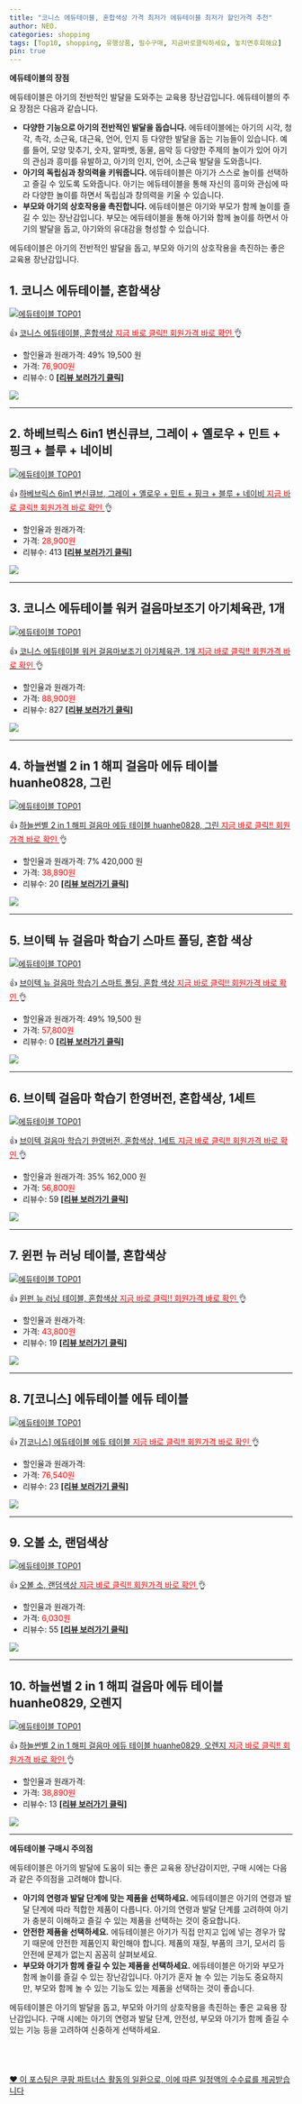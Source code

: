 ```yaml
---
title: "코니스 에듀테이블, 혼합색상 가격 최저가 에듀테이블 최저가 할인가격 추천"
author: NEO.
categories: shopping
tags: [Top10, shopping, 유행상품, 필수구매, 지금바로클릭하세요, 놓치면후회해요]
pin: true
---
```

**에듀테이블의 장점**

에듀테이블은 아기의 전반적인 발달을 도와주는 교육용 장난감입니다. 에듀테이블의 주요 장점은 다음과 같습니다.

* **다양한 기능으로 아기의 전반적인 발달을 돕습니다.** 에듀테이블에는 아기의 시각, 청각, 촉각, 소근육, 대근육, 언어, 인지 등 다양한 발달을 돕는 기능들이 있습니다. 예를 들어, 모양 맞추기, 숫자, 알파벳, 동물, 음악 등 다양한 주제의 놀이가 있어 아기의 관심과 흥미를 유발하고, 아기의 인지, 언어, 소근육 발달을 도와줍니다.
* **아기의 독립심과 창의력을 키워줍니다.** 에듀테이블은 아기가 스스로 놀이를 선택하고 즐길 수 있도록 도와줍니다. 아기는 에듀테이블을 통해 자신의 흥미와 관심에 따라 다양한 놀이를 하면서 독립심과 창의력을 키울 수 있습니다.
* **부모와 아기의 상호작용을 촉진합니다.** 에듀테이블은 아기와 부모가 함께 놀이를 즐길 수 있는 장난감입니다. 부모는 에듀테이블을 통해 아기와 함께 놀이를 하면서 아기의 발달을 돕고, 아기와의 유대감을 형성할 수 있습니다.

에듀테이블은 아기의 전반적인 발달을 돕고, 부모와 아기의 상호작용을 촉진하는 좋은 교육용 장난감입니다.

   

## 1. 코니스 에듀테이블, 혼합색상

[![에듀테이블 TOP01](https://thumbnail8.coupangcdn.com/thumbnails/remote/490x490ex/image/vendor_inventory/bb7f/d682fa5b0386858287e449a0eb6f578e9780c31d1d5cd3614df19b6078f1.jpg)](https://link.coupang.com/re/AFFSDP?lptag=AF3617701&subid=GithubCoopas&pageKey=4774836935&traceid=V0-153&itemId=6099753013&vendorItemId=76367902653)


👍 [코니스 에듀테이블, 혼합색상 <font color=red> 지금 바로 클릭!! 회원가격 바로 확인 </font> ](https://link.coupang.com/re/AFFSDP?lptag=AF3617701&subid=GithubCoopas&pageKey=4774836935&traceid=V0-153&itemId=6099753013&vendorItemId=76367902653) 👌 


- 할인율과 원래가격: 49%  19,500   원
- 가격: <span style='color:red'>76,900원</span>
- 리뷰수: 0  [**[리뷰 보러가기 클릭]**](https://link.coupang.com/re/AFFSDP?lptag=AF3617701&subid=GithubCoopas&pageKey=4774836935&traceid=V0-153&itemId=6099753013&vendorItemId=76367902653)

[![](/discount_price.png)](https://link.coupang.com/re/AFFSDP?lptag=AF3617701&subid=GithubCoopas&pageKey=4774836935&traceid=V0-153&itemId=6099753013&vendorItemId=76367902653)

---


   

## 2. 하베브릭스 6in1 변신큐브, 그레이 + 옐로우 + 민트 + 핑크 + 블루 + 네이비

[![에듀테이블 TOP01](https://thumbnail9.coupangcdn.com/thumbnails/remote/490x490ex/image/retail/images/284229983736000-eeca6c8f-9ef9-4612-b48e-a11432288362.jpg)](https://link.coupang.com/re/AFFSDP?lptag=AF3617701&subid=GithubCoopas&pageKey=2080613166&traceid=V0-153&itemId=3534608908&vendorItemId=71520626815)


👍 [하베브릭스 6in1 변신큐브, 그레이 + 옐로우 + 민트 + 핑크 + 블루 + 네이비 <font color=red> 지금 바로 클릭!! 회원가격 바로 확인 </font> ](https://link.coupang.com/re/AFFSDP?lptag=AF3617701&subid=GithubCoopas&pageKey=2080613166&traceid=V0-153&itemId=3534608908&vendorItemId=71520626815) 👌 


- 할인율과 원래가격: 
- 가격: <span style='color:red'>28,900원</span>
- 리뷰수: 413  [**[리뷰 보러가기 클릭]**](https://link.coupang.com/re/AFFSDP?lptag=AF3617701&subid=GithubCoopas&pageKey=2080613166&traceid=V0-153&itemId=3534608908&vendorItemId=71520626815)

[![](/discount_price.png)](https://link.coupang.com/re/AFFSDP?lptag=AF3617701&subid=GithubCoopas&pageKey=2080613166&traceid=V0-153&itemId=3534608908&vendorItemId=71520626815)

---


   

## 3. 코니스 에듀테이블 워커 걸음마보조기 아기체육관, 1개

[![에듀테이블 TOP01](https://thumbnail9.coupangcdn.com/thumbnails/remote/490x490ex/image/vendor_inventory/bcf0/b58065d5cdbb0d94ab8653cefeb7c4084772e9964c27fae614920fcfe84c.jpg)](https://link.coupang.com/re/AFFSDP?lptag=AF3617701&subid=GithubCoopas&pageKey=7759165998&traceid=V0-153&itemId=20920248376&vendorItemId=87987110714)


👍 [코니스 에듀테이블 워커 걸음마보조기 아기체육관, 1개 <font color=red> 지금 바로 클릭!! 회원가격 바로 확인 </font> ](https://link.coupang.com/re/AFFSDP?lptag=AF3617701&subid=GithubCoopas&pageKey=7759165998&traceid=V0-153&itemId=20920248376&vendorItemId=87987110714) 👌 


- 할인율과 원래가격: 
- 가격: <span style='color:red'>88,900원</span>
- 리뷰수: 827  [**[리뷰 보러가기 클릭]**](https://link.coupang.com/re/AFFSDP?lptag=AF3617701&subid=GithubCoopas&pageKey=7759165998&traceid=V0-153&itemId=20920248376&vendorItemId=87987110714)

[![](/discount_price.png)](https://link.coupang.com/re/AFFSDP?lptag=AF3617701&subid=GithubCoopas&pageKey=7759165998&traceid=V0-153&itemId=20920248376&vendorItemId=87987110714)

---


   

## 4. 하늘썬별 2 in 1 해피 걸음마 에듀 테이블 huanhe0828, 그린

[![에듀테이블 TOP01](https://thumbnail8.coupangcdn.com/thumbnails/remote/490x490ex/image/retail/images/2023/05/09/11/4/a4f1c262-7e17-4059-8ccb-3ef17d003c5d.jpg)](https://link.coupang.com/re/AFFSDP?lptag=AF3617701&subid=GithubCoopas&pageKey=7322341326&traceid=V0-153&itemId=18783081410&vendorItemId=85914413794)


👍 [하늘썬별 2 in 1 해피 걸음마 에듀 테이블 huanhe0828, 그린 <font color=red> 지금 바로 클릭!! 회원가격 바로 확인 </font> ](https://link.coupang.com/re/AFFSDP?lptag=AF3617701&subid=GithubCoopas&pageKey=7322341326&traceid=V0-153&itemId=18783081410&vendorItemId=85914413794) 👌 


- 할인율과 원래가격: 7%  420,000   원
- 가격: <span style='color:red'>38,890원</span>
- 리뷰수: 20  [**[리뷰 보러가기 클릭]**](https://link.coupang.com/re/AFFSDP?lptag=AF3617701&subid=GithubCoopas&pageKey=7322341326&traceid=V0-153&itemId=18783081410&vendorItemId=85914413794)

[![](/discount_price.png)](https://link.coupang.com/re/AFFSDP?lptag=AF3617701&subid=GithubCoopas&pageKey=7322341326&traceid=V0-153&itemId=18783081410&vendorItemId=85914413794)

---


   

## 5. 브이텍 뉴 걸음마 학습기 스마트 폴딩, 혼합 색상

[![에듀테이블 TOP01](https://thumbnail6.coupangcdn.com/thumbnails/remote/490x490ex/image/retail/images/284375061508198-a8bd373e-1098-4131-b18e-c0d5ce84576f.jpg)](https://link.coupang.com/re/AFFSDP?lptag=AF3617701&subid=GithubCoopas&pageKey=1096473141&traceid=V0-153&itemId=2054274450&vendorItemId=70053564823)


👍 [브이텍 뉴 걸음마 학습기 스마트 폴딩, 혼합 색상 <font color=red> 지금 바로 클릭!! 회원가격 바로 확인 </font> ](https://link.coupang.com/re/AFFSDP?lptag=AF3617701&subid=GithubCoopas&pageKey=1096473141&traceid=V0-153&itemId=2054274450&vendorItemId=70053564823) 👌 


- 할인율과 원래가격: 49%  19,500   원
- 가격: <span style='color:red'>57,800원</span>
- 리뷰수: 0  [**[리뷰 보러가기 클릭]**](https://link.coupang.com/re/AFFSDP?lptag=AF3617701&subid=GithubCoopas&pageKey=1096473141&traceid=V0-153&itemId=2054274450&vendorItemId=70053564823)

[![](/discount_price.png)](https://link.coupang.com/re/AFFSDP?lptag=AF3617701&subid=GithubCoopas&pageKey=1096473141&traceid=V0-153&itemId=2054274450&vendorItemId=70053564823)

---


   

## 6. 브이텍 걸음마 학습기 한영버전, 혼합색상, 1세트

[![에듀테이블 TOP01](https://thumbnail9.coupangcdn.com/thumbnails/remote/490x490ex/image/retail/images/4274027729612402-bb8ff5b2-5bd1-4cb2-b7aa-dcadc9e385cd.jpg)](https://link.coupang.com/re/AFFSDP?lptag=AF3617701&subid=GithubCoopas&pageKey=2212627392&traceid=V0-153&itemId=3767188380&vendorItemId=3000132735)


👍 [브이텍 걸음마 학습기 한영버전, 혼합색상, 1세트 <font color=red> 지금 바로 클릭!! 회원가격 바로 확인 </font> ](https://link.coupang.com/re/AFFSDP?lptag=AF3617701&subid=GithubCoopas&pageKey=2212627392&traceid=V0-153&itemId=3767188380&vendorItemId=3000132735) 👌 


- 할인율과 원래가격: 35%  162,000   원
- 가격: <span style='color:red'>56,800원</span>
- 리뷰수: 59  [**[리뷰 보러가기 클릭]**](https://link.coupang.com/re/AFFSDP?lptag=AF3617701&subid=GithubCoopas&pageKey=2212627392&traceid=V0-153&itemId=3767188380&vendorItemId=3000132735)

[![](/discount_price.png)](https://link.coupang.com/re/AFFSDP?lptag=AF3617701&subid=GithubCoopas&pageKey=2212627392&traceid=V0-153&itemId=3767188380&vendorItemId=3000132735)

---


   

## 7. 윈펀 뉴 러닝 테이블, 혼합색상

[![에듀테이블 TOP01](https://thumbnail8.coupangcdn.com/thumbnails/remote/490x490ex/image/retail/images/82619248316256-b6abcb8d-274e-4249-ade4-d4832fd55a5d.jpg)](https://link.coupang.com/re/AFFSDP?lptag=AF3617701&subid=GithubCoopas&pageKey=26147138&traceid=V0-153&itemId=101527612&vendorItemId=3000068344)


👍 [윈펀 뉴 러닝 테이블, 혼합색상 <font color=red> 지금 바로 클릭!! 회원가격 바로 확인 </font> ](https://link.coupang.com/re/AFFSDP?lptag=AF3617701&subid=GithubCoopas&pageKey=26147138&traceid=V0-153&itemId=101527612&vendorItemId=3000068344) 👌 


- 할인율과 원래가격: 
- 가격: <span style='color:red'>43,800원</span>
- 리뷰수: 19  [**[리뷰 보러가기 클릭]**](https://link.coupang.com/re/AFFSDP?lptag=AF3617701&subid=GithubCoopas&pageKey=26147138&traceid=V0-153&itemId=101527612&vendorItemId=3000068344)

[![](/discount_price.png)](https://link.coupang.com/re/AFFSDP?lptag=AF3617701&subid=GithubCoopas&pageKey=26147138&traceid=V0-153&itemId=101527612&vendorItemId=3000068344)

---


   

## 8. 7[코니스] 에듀테이블 에듀 테이블

[![에듀테이블 TOP01](https://thumbnail8.coupangcdn.com/thumbnails/remote/490x490ex/image/vendor_inventory/4666/7348c91c9328fc9698a977cf019e7f80a2f5fd8e8fe946fcd350dadfda69.jpg)](https://link.coupang.com/re/AFFSDP?lptag=AF3617701&subid=GithubCoopas&pageKey=7189316231&traceid=V0-153&itemId=18147895419&vendorItemId=81479954682)


👍 [7[코니스] 에듀테이블 에듀 테이블 <font color=red> 지금 바로 클릭!! 회원가격 바로 확인 </font> ](https://link.coupang.com/re/AFFSDP?lptag=AF3617701&subid=GithubCoopas&pageKey=7189316231&traceid=V0-153&itemId=18147895419&vendorItemId=81479954682) 👌 


- 할인율과 원래가격: 
- 가격: <span style='color:red'>76,540원</span>
- 리뷰수: 23  [**[리뷰 보러가기 클릭]**](https://link.coupang.com/re/AFFSDP?lptag=AF3617701&subid=GithubCoopas&pageKey=7189316231&traceid=V0-153&itemId=18147895419&vendorItemId=81479954682)

[![](/discount_price.png)](https://link.coupang.com/re/AFFSDP?lptag=AF3617701&subid=GithubCoopas&pageKey=7189316231&traceid=V0-153&itemId=18147895419&vendorItemId=81479954682)

---


   

## 9. 오볼 소, 랜덤색상

[![에듀테이블 TOP01](https://thumbnail8.coupangcdn.com/thumbnails/remote/490x490ex/image/retail/images/284363116484806-05c04f06-3dc5-4c8c-b276-c7e04590c9db.jpg)](https://link.coupang.com/re/AFFSDP?lptag=AF3617701&subid=GithubCoopas&pageKey=6631879342&traceid=V0-153&itemId=15122338982&vendorItemId=3000202610)


👍 [오볼 소, 랜덤색상 <font color=red> 지금 바로 클릭!! 회원가격 바로 확인 </font> ](https://link.coupang.com/re/AFFSDP?lptag=AF3617701&subid=GithubCoopas&pageKey=6631879342&traceid=V0-153&itemId=15122338982&vendorItemId=3000202610) 👌 


- 할인율과 원래가격: 
- 가격: <span style='color:red'>6,030원</span>
- 리뷰수: 55  [**[리뷰 보러가기 클릭]**](https://link.coupang.com/re/AFFSDP?lptag=AF3617701&subid=GithubCoopas&pageKey=6631879342&traceid=V0-153&itemId=15122338982&vendorItemId=3000202610)

[![](/discount_price.png)](https://link.coupang.com/re/AFFSDP?lptag=AF3617701&subid=GithubCoopas&pageKey=6631879342&traceid=V0-153&itemId=15122338982&vendorItemId=3000202610)

---


   

## 10. 하늘썬별 2 in 1 해피 걸음마 에듀 테이블 huanhe0829, 오렌지

[![에듀테이블 TOP01](https://thumbnail10.coupangcdn.com/thumbnails/remote/490x490ex/image/retail/images/2023/05/09/11/8/7fa187cc-1c4a-4b2f-b57e-33b03ace54a5.jpg)](https://link.coupang.com/re/AFFSDP?lptag=AF3617701&subid=GithubCoopas&pageKey=7322341326&traceid=V0-153&itemId=18783081323&vendorItemId=85914413685)


👍 [하늘썬별 2 in 1 해피 걸음마 에듀 테이블 huanhe0829, 오렌지 <font color=red> 지금 바로 클릭!! 회원가격 바로 확인 </font> ](https://link.coupang.com/re/AFFSDP?lptag=AF3617701&subid=GithubCoopas&pageKey=7322341326&traceid=V0-153&itemId=18783081323&vendorItemId=85914413685) 👌 


- 할인율과 원래가격: 
- 가격: <span style='color:red'>38,890원</span>
- 리뷰수: 13  [**[리뷰 보러가기 클릭]**](https://link.coupang.com/re/AFFSDP?lptag=AF3617701&subid=GithubCoopas&pageKey=7322341326&traceid=V0-153&itemId=18783081323&vendorItemId=85914413685)

[![](/discount_price.png)](https://link.coupang.com/re/AFFSDP?lptag=AF3617701&subid=GithubCoopas&pageKey=7322341326&traceid=V0-153&itemId=18783081323&vendorItemId=85914413685)

---
**에듀테이블 구매시 주의점**

에듀테이블은 아기의 발달에 도움이 되는 좋은 교육용 장난감이지만, 구매 시에는 다음과 같은 주의점을 고려해야 합니다.

* **아기의 연령과 발달 단계에 맞는 제품을 선택하세요.** 에듀테이블은 아기의 연령과 발달 단계에 따라 적합한 제품이 다릅니다. 아기의 연령과 발달 단계를 고려하여 아기가 충분히 이해하고 즐길 수 있는 제품을 선택하는 것이 중요합니다.
* **안전한 제품을 선택하세요.** 에듀테이블은 아기가 직접 만지고 입에 넣는 경우가 많기 때문에 안전한 제품인지 확인해야 합니다. 제품의 재질, 부품의 크기, 모서리 등 안전에 문제가 없는지 꼼꼼히 살펴보세요.
* **부모와 아기가 함께 즐길 수 있는 제품을 선택하세요.** 에듀테이블은 아기와 부모가 함께 놀이를 즐길 수 있는 장난감입니다. 아기가 혼자 놀 수 있는 기능도 중요하지만, 부모와 함께 놀 수 있는 기능도 있는 제품을 선택하는 것이 좋습니다.

에듀테이블은 아기의 발달을 돕고, 부모와 아기의 상호작용을 촉진하는 좋은 교육용 장난감입니다. 구매 시에는 아기의 연령과 발달 단계, 안전성, 부모와 아기가 함께 즐길 수 있는 기능 등을 고려하여 신중하게 선택하세요.<br><br><br><br><br> [ ❤  이 포스팅은 쿠팡 파트너스 활동의 일환으로, 이에 따른 일정액의 수수료를 제공받습니다](https://link.coupang.com/a/bcEFyh)